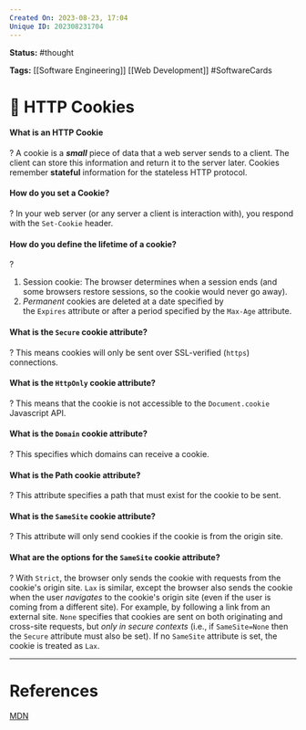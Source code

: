 ```yaml
---
Created On: 2023-08-23, 17:04
Unique ID: 202308231704
---
```

**Status:** #thought 

**Tags:**  [[Software Engineering]] [[Web Development]] #SoftwareCards 

# 🍪 HTTP Cookies

#### What is an HTTP Cookie
?
A cookie is a ***small*** piece of data that a web server sends to a client. The client can store this information and return it to the server later. Cookies remember **stateful** information for the stateless HTTP protocol. 
<!--SR:!2025-01-19,345,250-->


#### How do you set a Cookie? 
?
In your web server (or any server a client is interaction with), you respond with the `Set-Cookie` header.
<!--SR:!2025-10-15,489,270-->

#### How do you define the lifetime of a cookie?
?
1. Session cookie: The browser determines when a session ends (and some browsers restore sessions, so the cookie would never go away).
2. _Permanent_ cookies are deleted at a date specified by the `Expires` attribute or after a period specified by the `Max-Age` attribute.
<!--SR:!2024-09-04,35,170-->


#### What is the `Secure` cookie attribute?
?
This means cookies will only be sent over SSL-verified (`https`) connections.
<!--SR:!2025-07-09,516,310-->

#### What is the `HttpOnly` cookie attribute?
?
This means that the cookie is not accessible to the `Document.cookie` Javascript API.
<!--SR:!2024-09-16,52,210-->

#### What is the `Domain` cookie attribute?
?
This specifies which domains can receive a cookie.
<!--SR:!2027-02-09,971,310-->

#### What is the Path cookie attribute?
?
This attribute specifies a path that must exist for the cookie to be sent.
<!--SR:!2025-08-17,430,250-->


#### What is the `SameSite` cookie attribute?
?
This attribute will only send cookies if the cookie is from the origin site.
<!--SR:!2024-09-07,54,230-->

#### What are the options for the `SameSite` cookie attribute?
?
With `Strict`, the browser only sends the cookie with requests from the cookie's origin site. `Lax` is similar, except the browser also sends the cookie when the user _navigates_ to the cookie's origin site (even if the user is coming from a different site). For example, by following a link from an external site. `None` specifies that cookies are sent on both originating and cross-site requests, but _only in secure contexts_ (i.e., if `SameSite=None` then the `Secure` attribute must also be set). If no `SameSite` attribute is set, the cookie is treated as `Lax`.
<!--SR:!2024-10-28,257,241-->










---
# References

[MDN](https://developer.mozilla.org/en-US/docs/Web/HTTP/Cookies)
